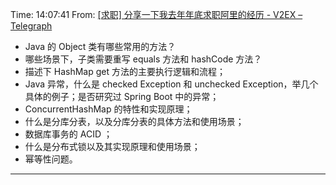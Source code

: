 

Time: 14:07:41 
From: [[求职] 分享一下我去年年底求职阿里的经历 - V2EX – Telegraph](https://telegra.ph/求职-分享一下我去年年底求职阿里的经历---V2EX-02-12)

*   Java 的 Object 类有哪些常用的方法？
*   哪些场景下，子类需要重写 equals 方法和 hashCode 方法？
*   描述下 HashMap get 方法的主要执行逻辑和流程；
*   Java 异常，什么是 checked Exception 和 unchecked Exception，举几个具体的例子；是否研究过 Spring Boot 中的异常；
*   ConcurrentHashMap 的特性和实现原理；
*   什么是分库分表，以及分库分表的具体方法和使用场景；
*   数据库事务的 ACID ；
*   什么是分布式锁以及其实现原理和使用场景；
*   幂等性问题。

---